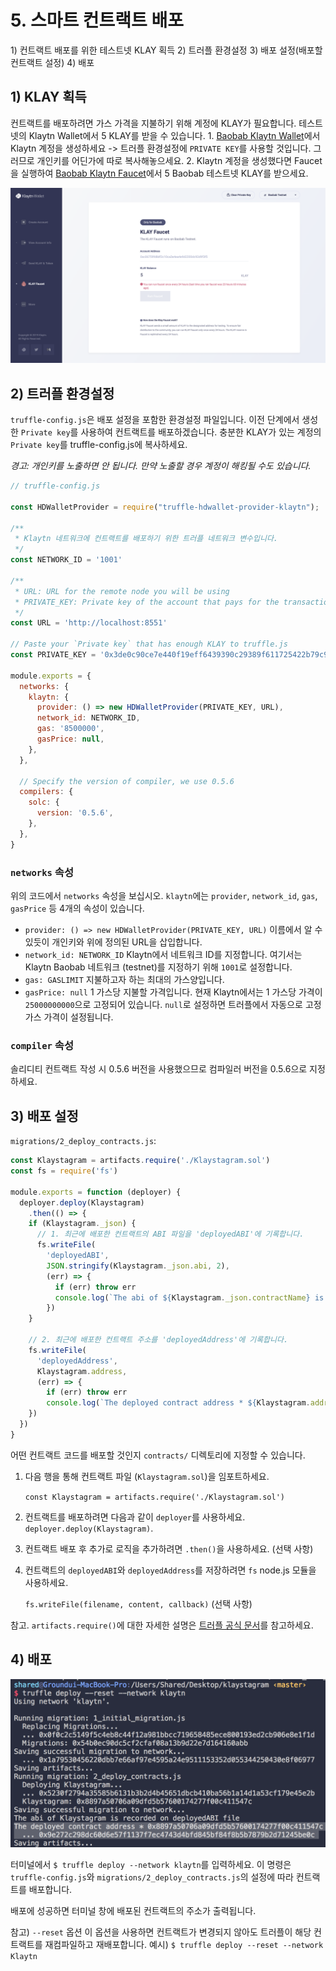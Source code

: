 # 5. 스마트 컨트랙트 배포 <a id="5-deploy-contract"></a>

1\) 컨트랙트 배포를 위한 테스트넷 KLAY 획득 2\) 트러플 환경설정 3\) 배포 설정\(배포할 컨트랙트 설정\) 4\) 배포

## 1\) KLAY 획득<a id="1-get-some-klay"></a>

컨트랙트를 배포하려면 가스 가격을 지불하기 위해 계정에 KLAY가 필요합니다. 테스트넷의 Klaytn Wallet에서 5 KLAY를 받을 수 있습니다. 1. [Baobab Klaytn Wallet](https://baobab.wallet.klaytn.com/create)에서 Klaytn 계정을 생성하세요 -&gt; 트러플 환경설정에 `PRIVATE KEY`를 사용할 것입니다. 그러므로 개인키를 어딘가에 따로 복사해놓으세요. 2. Klaytn 계정을 생성했다면 Faucet을 실행하여 [Baobab Klaytn Faucet](https://baobab.wallet.klaytn.com/faucet)에서 5 Baobab 테스트넷 KLAY를 받으세요.

![계정 생성 & KLAY Faucet 실행](images/klaystagram-run-faucet.png)

## 2\) 트러플 환경설정 <a id="2-truffle-configuration"></a>

`truffle-config.js`은 배포 설정을 포함한 환경설정 파일입니다. 이전 단계에서 생성한 `Private key`를 사용하여 컨트랙트를 배포하겠습니다. 충분한 KLAY가 있는 계정의 `Private key`를 truffle-config.js에 복사하세요.

_경고: 개인키를 노출하면 안 됩니다. 만약 노출할 경우 계정이 해킹될 수도 있습니다._

```javascript
// truffle-config.js

const HDWalletProvider = require("truffle-hdwallet-provider-klaytn");

/**
 * Klaytn 네트워크에 컨트랙트를 배포하기 위한 트러플 네트워크 변수입니다.
 */
const NETWORK_ID = '1001'

/**
 * URL: URL for the remote node you will be using
 * PRIVATE_KEY: Private key of the account that pays for the transaction (Change it to your own private key)
 */
const URL = 'http://localhost:8551'

// Paste your `Private key` that has enough KLAY to truffle.js
const PRIVATE_KEY = '0x3de0c90ce7e440f19eff6439390c29389f611725422b79c95f9f48c856b58277'

module.exports = {
  networks: {
    klaytn: {
      provider: () => new HDWalletProvider(PRIVATE_KEY, URL),
      network_id: NETWORK_ID,
      gas: '8500000',
      gasPrice: null,
    },
  },

  // Specify the version of compiler, we use 0.5.6
  compilers: {
    solc: {
      version: '0.5.6',
    },
  },
}
```

### `networks` 속성 <a id="networks-property"></a>

위의 코드에서 `networks` 속성을 보십시오. `klaytn`에는 `provider`, `network_id`, `gas`, `gasPrice` 등 4개의 속성이 있습니다.

* `provider: () => new HDWalletProvider(PRIVATE_KEY, URL)` 이름에서 알 수 있듯이 개인키와 위에 정의된 URL을 삽입합니다.
* `network_id: NETWORK_ID` Klaytn에서 네트워크 ID를 지정합니다. 여기서는 Klaytn Baobab 네트워크 \(testnet\)를 지정하기 위해 `1001`로 설정합니다.
* `gas: GASLIMIT` 지불하고자 하는 최대의 가스양입니다.
* `gasPrice: null` 1 가스당 지불할 가격입니다. 현재 Klaytn에서는 1 가스당 가격이 `25000000000`으로 고정되어 있습니다. `null`로 설정하면 트러플에서 자동으로 고정 가스 가격이 설정됩니다.

### `compiler` 속성 <a id="compiler-property"></a>

솔리디티 컨트랙트 작성 시 0.5.6 버전을 사용했으므로 컴파일러 버전을 0.5.6으로 지정하세요.

## 3\) 배포 설정<a id="3-deployment-setup"></a>

`migrations/2_deploy_contracts.js`:

```javascript
const Klaystagram = artifacts.require('./Klaystagram.sol')
const fs = require('fs')

module.exports = function (deployer) {
  deployer.deploy(Klaystagram)
    .then(() => {
    if (Klaystagram._json) {
      // 1. 최근에 배포한 컨트랙트의 ABI 파일을 'deployedABI'에 기록합니다.
      fs.writeFile(
        'deployedABI',
        JSON.stringify(Klaystagram._json.abi, 2),
        (err) => {
          if (err) throw err
          console.log(`The abi of ${Klaystagram._json.contractName} is recorded on deployedABI file`)
        })
    }

    // 2. 최근에 배포한 컨트랙트 주소를 'deployedAddress'에 기록합니다.
    fs.writeFile(
      'deployedAddress',
      Klaystagram.address,
      (err) => {
        if (err) throw err
        console.log(`The deployed contract address * ${Klaystagram.address} * is recorded on deployedAddress file`)
    })
  })
}
```

어떤 컨트랙트 코드를 배포할 것인지 `contracts/` 디렉토리에 지정할 수 있습니다.

1. 다음 행을 통해 컨트랙트 파일 \(`Klaystagram.sol`\)을 임포트하세요.

   `const Klaystagram = artifacts.require('./Klaystagram.sol')`

2. 컨트랙트를 배포하려면 다음과 같이 `deployer`를 사용하세요. `deployer.deploy(Klaystagram)`.
3. 컨트랙트 배포 후 추가로 로직을 추가하려면 `.then()`을 사용하세요. \(선택 사항\)
4. 컨트랙트의 `deployedABI`와 `deployedAddress`를 저장하려면 `fs` node.js 모듈을 사용하세요.

   `fs.writeFile(filename, content, callback)` \(선택 사항\)

참고. `artifacts.require()`에 대한 자세한 설명은 [트러플 공식 문서](https://trufflesuite.com/docs/truffle/getting-started/running-migrations#artifacts-require-)를 참고하세요.

## 4\) 배포<a id="4-deploy"></a>

![컨트랙트 배포](images/klaystagram-deploy-contract.png)

터미널에서 `$ truffle deploy --network klaytn`를 입력하세요. 이 명령은 `truffle-config.js`와 `migrations/2_deploy_contracts.js`의 설정에 따라 컨트랙트를 배포합니다.

배포에 성공하면 터미널 창에 배포된 컨트랙트의 주소가 출력됩니다.

참고\) `--reset` 옵션 이 옵션을 사용하면 컨트랙트가 변경되지 않아도 트러플이 해당 컨트랙트를 재컴파일하고 재배포합니다. 예시\) `$ truffle deploy --reset --network Klaytn`

